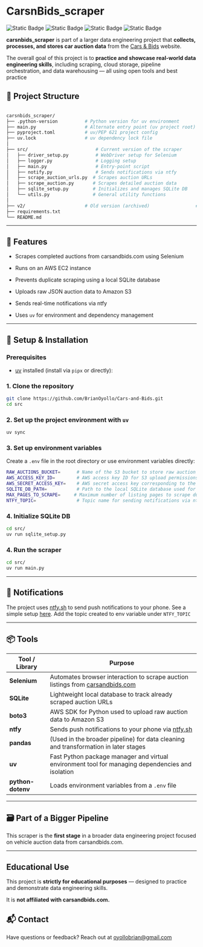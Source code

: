 # CarsnBids_scraper
![Static Badge](https://img.shields.io/badge/Python-3.13%2B-blue.svg) ![Static Badge](https://img.shields.io/badge/Pandas-2.3%2B-blue.svg) ![Static Badge](https://img.shields.io/badge/Selenium-4.33%2B-green.svg) ![Static Badge](https://img.shields.io/badge/SQLite-blue.svg)

**carsnbids_scraper** is part of a larger data engineering project that **collects, processes, and stores car auction data** from the [Cars & Bids](https://carsandbids.com) website.

The overall goal of this project is to **practice and showcase real-world data engineering skills**, including scraping, cloud storage, pipeline orchestration, and data warehousing — all using open tools and best practice

## 📌 Project Structure

```bash

carsnbids_scraper/
├── .python-version          # Python version for uv environment
├── main.py                  # Alternate entry point (uv project root)
├── pyproject.toml           # uv/PEP 621 project config
├── uv.lock                  # uv dependency lock file
│
├── src/                         # Current version of the scraper
│   ├── driver_setup.py          # WebDriver setup for Selenium
│   ├── logger.py                # Logging setup
│   ├── main.py                  # Entry-point script
│   ├── notify.py                # Sends notifications via ntfy
│   ├── scrape_auction_urls.py  # Scrapes auction URLs
│   ├── scrape_auction.py       # Scrapes detailed auction data
│   ├── sqlite_setup.py         # Initializes and manages SQLite DB
│   └── utils.py                # General utility functions
│
├── v2/                      # Old version (archived)                 # Entry-point script for v2
├── requirements.txt
└── README.md
```

---

## 🚀 Features

- Scrapes completed auctions from carsandbids.com using Selenium
  
- Runs on an AWS EC2 instance
  
- Prevents duplicate scraping using a local SQLite database
  
- Uploads raw JSON auction data to Amazon S3
  
- Sends real-time notifications via ntfy
  
- Uses `uv` for environment and dependency management
  

---

## 🔧 Setup & Installation

### Prerequisites

- [uv](https://docs.astral.sh/uv/getting-started/installation/#standalone-installer) installed (install via `pipx` or directly):
  

### 1. Clone the repository

```bash
git clone https://github.com/BrianOyollo/Cars-and-Bids.git
cd src
```

### 2. Set up the project environment with `uv`

```bash
uv sync
```

### 3. Set up environment variables

Create a `.env` file in the root directory or use environment variables directly:

```bash
RAW_AUCTIONS_BUCKET=      # Name of the S3 bucket to store raw auction data
AWS_ACCESS_KEY_ID=        # AWS access key ID for S3 upload permissions
AWS_SECRET_ACCESS_KEY=    # AWS secret access key corresponding to the access key ID
SQLITE_DB_PATH=           # Path to the local SQLite database used for tracking scraped URLs. Defaults to carsnbids.db
MAX_PAGES_TO_SCRAPE=     # Maximum number of listing pages to scrape during a run. Default is 6
NTFY_TOPIC=               # Topic name for sending notifications via ntfy.sh (https://docs.ntfy.sh/)
```

### 4. Initialize SQLite DB

```bash
cd src/
uv run sqlite_setup.py
```

### 4. Run the scraper

```bash
cd src/
uv run main.py
```

---

## 📲 Notifications

The project uses [ntfy.sh](https://ntfy.sh) to send push notifications to your phone. See a simple setup [here](https://docs.ntfy.sh/). Add the topic created to env variable under `NTFY_TOPIC`

---

## 📦 Tools

| Tool / Library | Purpose |
| --- | --- |
| **Selenium** | Automates browser interaction to scrape auction listings from [carsandbids.com](https://carsandbids.com) |
| **SQLite** | Lightweight local database to track already scraped auction URLs |
| **boto3** | AWS SDK for Python used to upload raw auction data to Amazon S3 |
| **ntfy** | Sends push notifications to your phone via [ntfy.sh](https://ntfy.sh) |
| **pandas** | (Used in the broader pipeline) for data cleaning and transformation in later stages |
| **uv** | Fast Python package manager and virtual environment tool for managing dependencies and isolation |
| **python-dotenv** | Loads environment variables from a `.env` file |

---

## 🗃️ Part of a Bigger Pipeline

This scraper is the **first stage** in a broader data engineering project focused on vehicle auction data from carsandbids.com.

---

## Educational Use

This project is **strictly for educational purposes** — designed to practice and demonstrate data engineering skills.

It is **not affiliated with carsandbids.com.**

## 📬 Contact

Have questions or feedback? Reach out at [oyollobrian@gmail.com](oyollobrian@gmail.com)